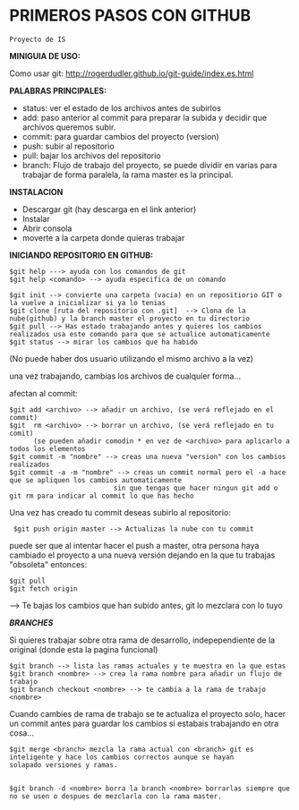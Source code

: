 # PRIMEROS PASOS CON GITHUB

    Proyecto de IS

**MINIGUIA DE USO:**

Como usar git:  http://rogerdudler.github.io/git-guide/index.es.html

**PALABRAS PRINCIPALES:**

- status: ver el estado de los archivos antes de subirlos
- add: paso anterior al commit para preparar la subida y decidir que archivos queremos subir.
- commit: para  guardar cambios del proyecto (version)
- push: subir al repositorio
- pull: bajar los archivos del repositorio
- branch: Flujo de trabajo del proyecto, se puede dividir en varias para trabajar de forma paralela, la rama master es la principal.

**INSTALACION**

* Descargar git (hay descarga en el link anterior)
* Instalar
* Abrir consola
* moverte a la carpeta donde quieras trabajar

**INICIANDO REPOSITORIO EN GITHUB:**

    $git help ---> ayuda con los comandos de git
    $git help <comando> --> ayuda especifica de un comando

    $git init --> convierte una carpeta (vacia) en un repositiorio GIT o la vuelve a inicializar si ya lo tenias
    $git clone [ruta del repositorio con .git]  --> Clona de la nube(github) y la branch master el proyecto en tu directorio
    $git pull --> Has estado trabajando antes y quieres los cambios realizados usa este comando para que se actualice automaticamente
    $git status --> mirar los cambios que ha habido

(No puede haber dos usuario utilizando el mismo archivo a la vez)

una vez trabajando, cambias los archivos de cualquier forma...

afectan al commit:

    $git add <archivo> --> añadir un archivo, (se verá reflejado en el commit)
    $git  rm <archivo> --> borrar un archivo, (se verá reflejado en tu comit)
          (se pueden añadir comodin * en vez de <archivo> para aplicarlo a todos los elementos
    $git commit -m "nombre" --> creas una nueva "version" con los cambios realizados
    $git commit -a -m "nombre" --> creas un commit normal pero el -a hace que se apliquen los cambios automaticamente
                              sin que tengas que hacer ningun git add o git rm para indicar al commit lo que has hecho

Una vez has creado tu commit deseas subirlo al repositorio:

     $git push origin master --> Actualizas la nube con tu commit


puede ser que al intentar hacer el push a master, otra persona haya cambiado el proyecto a una nueva versión dejando en la que tu trabajas "obsoleta" entonces:

    $git pull
    $git fetch origin  

  --> Te bajas los cambios que han subido antes, git lo mezclara con lo tuyo



*****BRANCHES*****

Si quieres trabajar sobre otra rama de desarrollo, indepependiente de la original (donde esta la pagina funcional)

    $git branch --> lista las ramas actuales y te muestra en la que estas
    $git branch <nombre> --> crea la rama nombre para añadir un flujo de trabajo
    $git branch checkout <nombre> --> te cambia a la rama de trabajo <nombre>

Cuando cambies de rama de trabajo se te actualiza el proyecto solo, hacer un commit antes para guardar los cambios si estabais trabajando en otra cosa...


    $git merge <branch> mezcla la rama actual con <branch> git es inteligente y hace los cambios correctos aunque se hayan         solapado versiones y ramas.


    $git branch -d <nombre> borra la branch <nombre> borrarlas siempre que no se usen o despues de mezclarla con la rama master.

